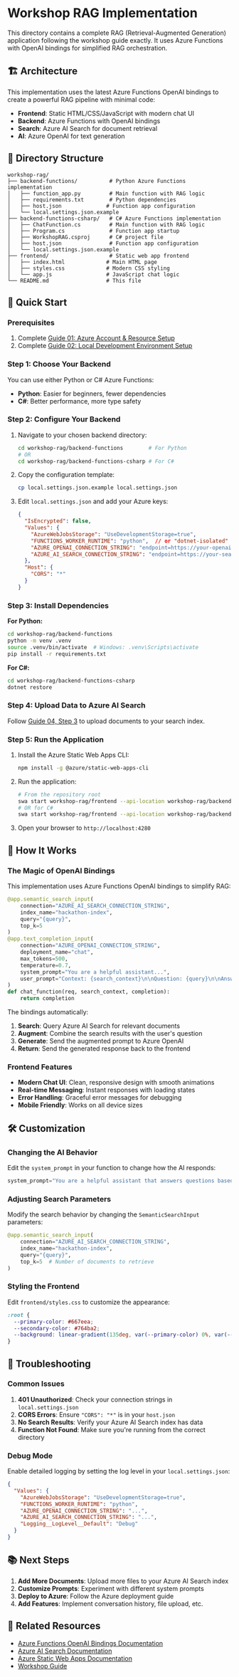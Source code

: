 # Workshop RAG Implementation

This directory contains a complete RAG (Retrieval-Augmented Generation) application following the workshop guide exactly. It uses Azure Functions with OpenAI bindings for simplified RAG orchestration.

## 🏗️ Architecture

This implementation uses the latest Azure Functions OpenAI bindings to create a powerful RAG pipeline with minimal code:

- **Frontend**: Static HTML/CSS/JavaScript with modern chat UI
- **Backend**: Azure Functions with OpenAI bindings
- **Search**: Azure AI Search for document retrieval
- **AI**: Azure OpenAI for text generation

## 📁 Directory Structure

```
workshop-rag/
├── backend-functions/          # Python Azure Functions implementation
│   ├── function_app.py         # Main function with RAG logic
│   ├── requirements.txt        # Python dependencies
│   ├── host.json              # Function app configuration
│   └── local.settings.json.example
├── backend-functions-csharp/   # C# Azure Functions implementation
│   ├── ChatFunction.cs         # Main function with RAG logic
│   ├── Program.cs              # Function app startup
│   ├── WorkshopRAG.csproj      # C# project file
│   ├── host.json               # Function app configuration
│   └── local.settings.json.example
├── frontend/                   # Static web app frontend
│   ├── index.html             # Main HTML page
│   ├── styles.css             # Modern CSS styling
│   └── app.js                 # JavaScript chat logic
└── README.md                  # This file
```

## 🚀 Quick Start

### Prerequisites

1. Complete [Guide 01: Azure Account & Resource Setup](../README.md#guide-01-azure-account--resource-setup)
2. Complete [Guide 02: Local Development Environment Setup](../README.md#guide-02-local-development-environment-setup)

### Step 1: Choose Your Backend

You can use either Python or C# Azure Functions:

- **Python**: Easier for beginners, fewer dependencies
- **C#**: Better performance, more type safety

### Step 2: Configure Your Backend

1. Navigate to your chosen backend directory:
   ```bash
   cd workshop-rag/backend-functions        # For Python
   # OR
   cd workshop-rag/backend-functions-csharp # For C#
   ```

2. Copy the configuration template:
   ```bash
   cp local.settings.json.example local.settings.json
   ```

3. Edit `local.settings.json` and add your Azure keys:
   ```json
   {
     "IsEncrypted": false,
     "Values": {
       "AzureWebJobsStorage": "UseDevelopmentStorage=true",
       "FUNCTIONS_WORKER_RUNTIME": "python",  // or "dotnet-isolated" for C#
       "AZURE_OPENAI_CONNECTION_STRING": "endpoint=https://your-openai-resource.openai.azure.com/;key=your-openai-key;api-version=2024-02-15-preview",
       "AZURE_AI_SEARCH_CONNECTION_STRING": "endpoint=https://your-search-resource.search.windows.net;key=your-search-key;api-version=2024-02-01"
     },
     "Host": {
       "CORS": "*"
     }
   }
   ```

### Step 3: Install Dependencies

**For Python:**
```bash
cd workshop-rag/backend-functions
python -m venv .venv
source .venv/bin/activate  # Windows: .venv\Scripts\activate
pip install -r requirements.txt
```

**For C#:**
```bash
cd workshop-rag/backend-functions-csharp
dotnet restore
```

### Step 4: Upload Data to Azure AI Search

Follow [Guide 04, Step 3](../README.md#step-3-upload-data-to-your-ai-search-index) to upload documents to your search index.

### Step 5: Run the Application

1. Install the Azure Static Web Apps CLI:
   ```bash
   npm install -g @azure/static-web-apps-cli
   ```

2. Run the application:
   ```bash
   # From the repository root
   swa start workshop-rag/frontend --api-location workshop-rag/backend-functions
   # OR for C#
   swa start workshop-rag/frontend --api-location workshop-rag/backend-functions-csharp
   ```

3. Open your browser to `http://localhost:4280`

## 🔧 How It Works

### The Magic of OpenAI Bindings

This implementation uses Azure Functions OpenAI bindings to simplify RAG:

```python
@app.semantic_search_input(
    connection="AZURE_AI_SEARCH_CONNECTION_STRING",
    index_name="hackathon-index",
    query="{query}",
    top_k=5
)
@app.text_completion_input(
    connection="AZURE_OPENAI_CONNECTION_STRING",
    deployment_name="chat",
    max_tokens=500,
    temperature=0.7,
    system_prompt="You are a helpful assistant...",
    user_prompt="Context: {search_context}\n\nQuestion: {query}\n\nAnswer:"
)
def chat_function(req, search_context, completion):
    return completion
```

The bindings automatically:
1. **Search**: Query Azure AI Search for relevant documents
2. **Augment**: Combine the search results with the user's question
3. **Generate**: Send the augmented prompt to Azure OpenAI
4. **Return**: Send the generated response back to the frontend

### Frontend Features

- **Modern Chat UI**: Clean, responsive design with smooth animations
- **Real-time Messaging**: Instant responses with loading states
- **Error Handling**: Graceful error messages for debugging
- **Mobile Friendly**: Works on all device sizes

## 🛠️ Customization

### Changing the AI Behavior

Edit the `system_prompt` in your function to change how the AI responds:

```python
system_prompt="You are a helpful assistant that answers questions based on the provided context. Use the context to provide accurate and relevant answers. If the context doesn't contain enough information to answer the question, say so politely."
```

### Adjusting Search Parameters

Modify the search behavior by changing the `SemanticSearchInput` parameters:

```python
@app.semantic_search_input(
    connection="AZURE_AI_SEARCH_CONNECTION_STRING",
    index_name="hackathon-index",
    query="{query}",
    top_k=5  # Number of documents to retrieve
)
```

### Styling the Frontend

Edit `frontend/styles.css` to customize the appearance:

```css
:root {
  --primary-color: #667eea;
  --secondary-color: #764ba2;
  --background: linear-gradient(135deg, var(--primary-color) 0%, var(--secondary-color) 100%);
}
```

## 🐛 Troubleshooting

### Common Issues

1. **401 Unauthorized**: Check your connection strings in `local.settings.json`
2. **CORS Errors**: Ensure `"CORS": "*"` is in your `host.json`
3. **No Search Results**: Verify your Azure AI Search index has data
4. **Function Not Found**: Make sure you're running from the correct directory

### Debug Mode

Enable detailed logging by setting the log level in your `local.settings.json`:

```json
{
  "Values": {
    "AzureWebJobsStorage": "UseDevelopmentStorage=true",
    "FUNCTIONS_WORKER_RUNTIME": "python",
    "AZURE_OPENAI_CONNECTION_STRING": "...",
    "AZURE_AI_SEARCH_CONNECTION_STRING": "...",
    "Logging__LogLevel__Default": "Debug"
  }
}
```

## 📚 Next Steps

1. **Add More Documents**: Upload more files to your Azure AI Search index
2. **Customize Prompts**: Experiment with different system prompts
3. **Deploy to Azure**: Follow the Azure deployment guide
4. **Add Features**: Implement conversation history, file upload, etc.

## 🔗 Related Resources

- [Azure Functions OpenAI Bindings Documentation](https://learn.microsoft.com/azure/azure-functions/functions-bindings-openai)
- [Azure AI Search Documentation](https://learn.microsoft.com/azure/search/)
- [Azure Static Web Apps Documentation](https://learn.microsoft.com/azure/static-web-apps/)
- [Workshop Guide](../README.md#getting-started-onboarding-guides)
